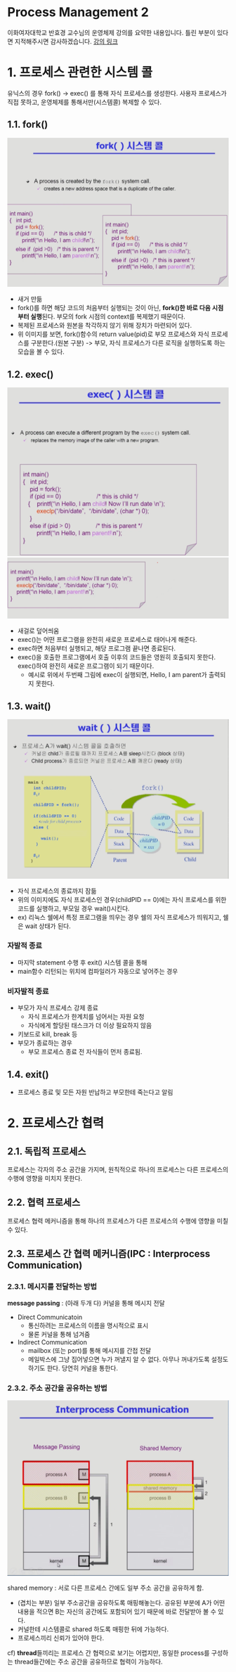 Process Management 2
===
이화여자대학교 반효경 교수님의 운영체제 강의를 요약한 내용입니다. 틀린 부분이 있다면 지적해주시면 감사하겠습니다.  [강의 링크](http://www.kocw.net/home/cview.do?cid=4b9cd4c7178db077)

# 1. 프로세스 관련한 시스템 콜
유닉스의 경우 fork() -> exec() 를 통해 자식 프로세스를 생성한다. 사용자 프로세스가 직접 못하고, 운영체제를 통해서만(시스템콜) 복제할 수 있다.
## 1.1. fork()
![fork()](./images/fork.png)
- 새거 만듦
- fork()를 하면 해당 코드의 처음부터 실행되는 것이 아닌, **fork()한 바로 다음 시점부터 실행**된다. 부모의 fork 시점의 context를 복제했기 때문이다.
- 복제된 프로세스와 원본을 착각하지 않기 위해 장치가 마련되어 있다.
- 위 이미지를 보면, fork()함수의 return value(pid)로 부모 프로세스와 자식 프로세스를 구분한다.(원본 구분) -> 부모, 자식 프로세스가 다른 로직을 실행하도록 하는 모습을 볼 수 있다.
## 1.2. exec()
![exec()](./images/exec1.png)
![exec()](./images/exec.png)

- 새걸로 덮어씌움
- exec()는 어떤 프로그램을 완전히 새로운 프로세스로 태어나게 해준다. 
- exec하면 처음부터 실행되고, 해당 프로그램 끝나면 종료된다. 
- exec()을 호출한 프로그램에서 호출 이후의 코드들은 영원히 호출되지 못한다. exec()하여 완전히 새로운 프로그램이 되기 때문이다.
    - 예시로 위에서 두번째 그림에 exec이 실행되면, Hello, I am parent가 출력되지 못한다. 
## 1.3. wait()
<!-- <img src="./images/wait1.png" height="400px" width="700px"/>   -->
![wait()](./images/wait1.png)

- 자식 프로세스의 종료까지 잠듦
- 위의 이미지에도 자식 프로세스인 경우(childPID == 0)에는 자식 프로세스를 위한 코드를 실행하고, 부모일 경우 wait()시킨다.
- ex) 리눅스 쉘에서 특정 프로그램을 띄우는 경우 쉘의 자식 프로세스가 띄워지고, 쉘은 wait 상태가 된다.
### 자발적 종료
- 마지막 statement 수행 후 exit() 시스템 콜을 통해
- main함수 리턴되는 위치에 컴파일러가 자동으로 넣어주는 경우
### 비자발적 종료
- 부모가 자식 프로세스 강제 종료
    - 자식 프로세스가 한계치를 넘어서는 자원 요청
    - 자식에게 할당된 태스크가 더 이상 필요하지 않음
- 키보드로 kill, break 등
- 부모가 종료하는 경우
    - 부모 프로세스 종료 전 자식들이 먼저 종료됨.

## 1.4. exit()
- 프로세스 종료 및 모든 자원 반납하고 부모한테 죽는다고 알림

# 2. 프로세스간 협력
## 2.1. 독립적 프로세스
프로세스는 각자의 주소 공간을 가지며, 원칙적으로 하나의 프로세스는 다른 프로세스의 수행에 영향을 미치지 못한다.

## 2.2. 협력 프로세스
프로세스 협력 메커니즘을 통해 하나의 프로세스가 다른 프로세스의 수행에 영향을 미칠 수 있다.

## 2.3. 프로세스 간 협력 메커니즘(IPC : Interprocess Communication)

### 2.3.1. 메시지를 전달하는 방법
**message passing** : (아래 두개 다) 커널을 통해 메시지 전달
- Direct Communicatoin
    - 통신하려는 프로세스의 이름을 명시적으로 표시
    - 물론 커널을 통해 넘겨줌
- Indirect Communication
    - mailbox (또는 port)를 통해 메시지를 간접 전달
    - 메일박스에 그냥 집어넣으면 누가 꺼낼지 알 수 없다. 아무나 꺼내가도록 설정도 하기도 한다. 당연히 커널을 통한다.
### 2.3.2. 주소 공간을 공유하는 방법
<!-- <img src="./images/sharedmemory.png" height="400px" width="700px"/>   -->
![공유 메모리](./images/sharedmemory.png)

shared memory : 서로 다른 프로세스 간에도 일부 주소 공간을 공유하게 함.
- (겹치는 부분) 일부 주소공간을 공유하도록 매핑해놓는다. 공유된 부분에 A가 어떤 내용을 적으면 B는 자신의 공간에도 포함되어 있기 때문에 바로 전달받아 볼 수 있다.
- 커널한테 시스템콜로 shared 하도록 매핑한 뒤에 가능하다.
- 프로세스끼리 신뢰가 있어야 한다.

cf)
**thread**들끼리는 프로세스 간 협력으로 보기는 어렵지만, 동일한 process를 구성하는 thread들간에는 주소 공간을 공유하므로 협력이 가능하다.